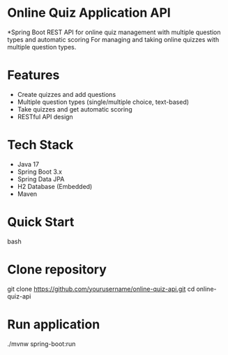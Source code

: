 # Online Quiz Application API
*Spring Boot REST API for online quiz management with multiple question types and automatic scoring
  For managing and taking online quizzes with multiple question types.

# Features
* Create quizzes and add questions
* Multiple question types (single/multiple choice, text-based)
* Take quizzes and get automatic scoring
* RESTful API design

# Tech Stack

* Java 17
* Spring Boot 3.x
* Spring Data JPA
*  H2 Database (Embedded)
* Maven

# Quick Start
bash

# Clone repository
git clone https://github.com/yourusername/online-quiz-api.git
cd online-quiz-api

# Run application
./mvnw spring-boot:run
